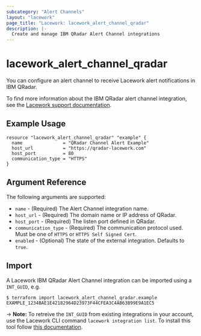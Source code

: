 ```yaml
---
subcategory: "Alert Channels"
layout: "lacework"
page_title: "Lacework: lacework_alert_channel_qradar"
description: |-
  Create and manage IBM QRadar Alert Channel integrations
---
```


# lacework\_alert\_channel\_qradar

You can configure an alert channel to receive Lacework alert notifications in IBM QRadar.

To find more information about the IBM QRadar alert channel integration, see the [Lacework support documentation](https://support.lacework.com/hc/en-us/articles/360056898693-IBM-QRadar).

## Example Usage

```hcl
resource "lacework_alert_channel_qradar" "example" {
  name               = "QRadar Channel Alert Example"
  host_url           = "https://qradar-lacework.com"
  host_port          = 80
  communication_type = "HTTPS"
}
```

## Argument Reference

The following arguments are supported:

* `name` - (Required) The Alert Channel integration name.
* `host_url` - (Required) The domain name or IP address of QRadar.
* `host_port` - (Required) The listen port defined in QRadar.
* `communication_type` - (Required) The communication protocol used. Must be one of `HTTPS` or `HTTPS Self Signed Cert`. 
* `enabled` - (Optional) The state of the external integration. Defaults to `true`.

## Import

A Lacework IBM QRadar Alert Channel integration can be imported using a `INT_GUID`, e.g.

```
$ terraform import lacework_alert_channel_qradar.example EXAMPLE_1234BAE1E42182964D23973F44CFEA3C4AB63B99E9A1EC5
```
-> **Note:** To retreive the `INT_GUID` from existing integrations in your account, use the
	Lacework CLI command `lacework integration list`. To install this tool follow
	[this documentation](https://github.com/lacework/go-sdk/wiki/CLI-Documentation#installation).

